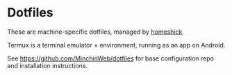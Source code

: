 Dotfiles
========

These are machine-specific dotfiles, managed by [homeshick](https://github.com/andsens/homeshick).

Termux is a terminal emulator + environment, running as an app on Android.

See <https://github.com/MinchinWeb/dotfiles> for base configuration repo and installation instructions.

